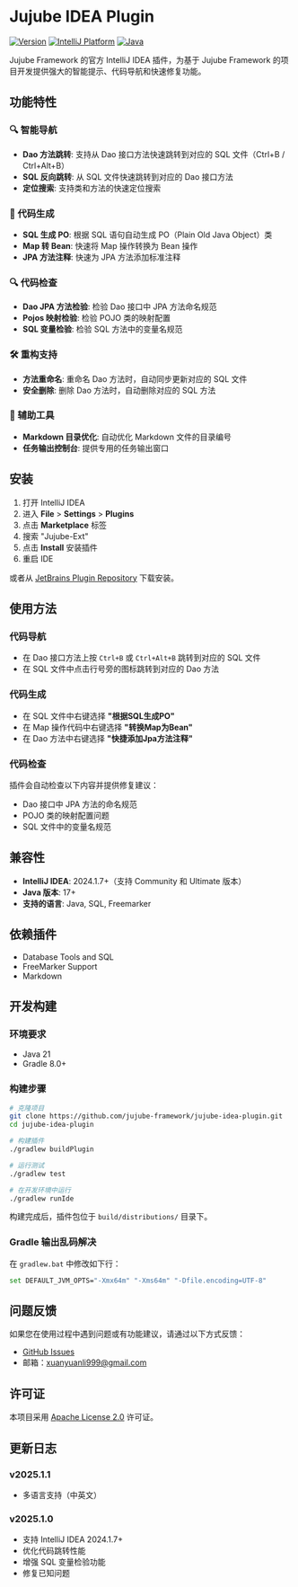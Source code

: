 # Jujube IDEA Plugin

[![Version](https://img.shields.io/badge/version-2025.1.1-blue.svg)](https://github.com/jujube-framework/jujube-idea-plugin)
[![IntelliJ Platform](https://img.shields.io/badge/IntelliJ-2024.1.7+-orange.svg)](https://www.jetbrains.com/idea/)
[![Java](https://img.shields.io/badge/Java-21-green.svg)](https://openjdk.java.net/)

Jujube Framework 的官方 IntelliJ IDEA 插件，为基于 Jujube Framework 的项目开发提供强大的智能提示、代码导航和快速修复功能。

## 功能特性

### 🔍 智能导航
- **Dao 方法跳转**: 支持从 Dao 接口方法快速跳转到对应的 SQL 文件（Ctrl+B / Ctrl+Alt+B）
- **SQL 反向跳转**: 从 SQL 文件快速跳转到对应的 Dao 接口方法
- **定位搜索**: 支持类和方法的快速定位搜索

### 🔧 代码生成
- **SQL 生成 PO**: 根据 SQL 语句自动生成 PO（Plain Old Java Object）类
- **Map 转 Bean**: 快速将 Map 操作转换为 Bean 操作
- **JPA 方法注释**: 快速为 JPA 方法添加标准注释

### 🔍 代码检查
- **Dao JPA 方法检验**: 检验 Dao 接口中 JPA 方法命名规范
- **Pojos 映射检验**: 检验 POJO 类的映射配置
- **SQL 变量检验**: 检验 SQL 方法中的变量名规范

### 🛠️ 重构支持
- **方法重命名**: 重命名 Dao 方法时，自动同步更新对应的 SQL 文件
- **安全删除**: 删除 Dao 方法时，自动删除对应的 SQL 方法

### 📝 辅助工具
- **Markdown 目录优化**: 自动优化 Markdown 文件的目录编号
- **任务输出控制台**: 提供专用的任务输出窗口

## 安装

1. 打开 IntelliJ IDEA
2. 进入 **File** > **Settings** > **Plugins**
3. 点击 **Marketplace** 标签
4. 搜索 "Jujube-Ext"
5. 点击 **Install** 安装插件
6. 重启 IDE

或者从 [JetBrains Plugin Repository](https://plugins.jetbrains.com/plugin/cn.xuanyuanli.jujube-idea-plugin) 下载安装。

## 使用方法

### 代码导航
- 在 Dao 接口方法上按 `Ctrl+B` 或 `Ctrl+Alt+B` 跳转到对应的 SQL 文件
- 在 SQL 文件中点击行号旁的图标跳转到对应的 Dao 方法

### 代码生成
- 在 SQL 文件中右键选择 **"根据SQL生成PO"**
- 在 Map 操作代码中右键选择 **"转换Map为Bean"**
- 在 Dao 方法中右键选择 **"快捷添加Jpa方法注释"**

### 代码检查
插件会自动检查以下内容并提供修复建议：
- Dao 接口中 JPA 方法的命名规范
- POJO 类的映射配置问题
- SQL 文件中的变量名规范

## 兼容性

- **IntelliJ IDEA**: 2024.1.7+（支持 Community 和 Ultimate 版本）
- **Java 版本**: 17+
- **支持的语言**: Java, SQL, Freemarker

## 依赖插件

- Database Tools and SQL
- FreeMarker Support
- Markdown

## 开发构建

### 环境要求
- Java 21
- Gradle 8.0+

### 构建步骤
```bash
# 克隆项目
git clone https://github.com/jujube-framework/jujube-idea-plugin.git
cd jujube-idea-plugin

# 构建插件
./gradlew buildPlugin

# 运行测试
./gradlew test

# 在开发环境中运行
./gradlew runIde
```

构建完成后，插件包位于 `build/distributions/` 目录下。

### Gradle 输出乱码解决
在 `gradlew.bat` 中修改如下行：
```bash
set DEFAULT_JVM_OPTS="-Xmx64m" "-Xms64m" "-Dfile.encoding=UTF-8"
```

## 问题反馈

如果您在使用过程中遇到问题或有功能建议，请通过以下方式反馈：

- [GitHub Issues](https://github.com/jujube-framework/jujube-idea-plugin/issues)
- 邮箱：xuanyuanli999@gmail.com

## 许可证

本项目采用 [Apache License 2.0](https://www.apache.org/licenses/LICENSE-2.0) 许可证。

## 更新日志
### v2025.1.1
- 多语言支持（中英文）

### v2025.1.0
- 支持 IntelliJ IDEA 2024.1.7+
- 优化代码跳转性能
- 增强 SQL 变量检验功能
- 修复已知问题
